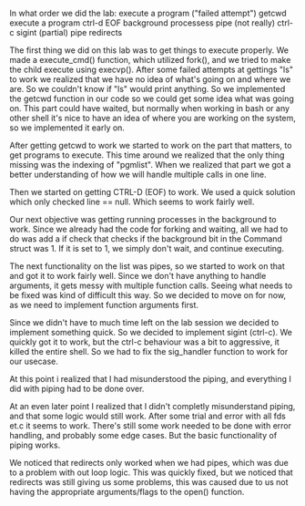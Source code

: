 In what order we did the lab:
execute a program ("failed attempt")
getcwd
execute a program
ctrl-d EOF
background processess
pipe (not really)
ctrl-c sigint (partial)
pipe
redirects

The first thing we did on this lab was to get things to execute properly. We made a execute_cmd() function, which utilized fork(), and we tried to make the child execute using execvp().
After some failed attempts at gettings "ls" to work we realized that we have no idea of what's going on and where we are. So we couldn't know if "ls" would print anything.
So we implemented the getcwd function in our code so we could get some idea what was going on. This part could have waited, but normally when working in bash or any other shell it's nice to have an idea of where you are working on the system, so we implemented it early on.

After getting getcwd to work we started to work on the part that matters, to get programs to execute. This time around we realized that the only thing missing was the indexing of "pgmlist". When we realized that part we got a better understanding of how we will handle multiple calls in one line.

Then we started on getting CTRL-D (EOF) to work. We used a quick solution which only checked line == null. Which seems to work fairly well.

Our next objective was getting running processes in the background to work. Since we already had the code for forking and waiting, all we had to do was add a if check that checks if the background bit in the Command struct was 1. If it is set to 1, we simply don't wait, and continue executing.

The next functionality on the list was pipes, so we started to work on that and got it to work fairly well. Since we don't have anything to handle arguments, it gets messy with multiple function calls. Seeing what needs to be fixed was kind of difficult this way.
So we decided to move on for now, as we need to implement function arguments first.

Since we didn't have to much time left on the lab session we decided to implement something quick. So we decided to implement sigint (ctrl-c). We quickly got it to work, but the ctrl-c behaviour was a bit to aggressive, it killed the entire shell. So we had to fix the sig_handler function to work for our usecase.

At this point i realized that I had misunderstood the piping, and everything I did with piping had to be done over.

At an even later point I realized that I didn't completly misunderstand piping, and that some logic would still work.
After some trial and error with all fds et.c it seems to work. There's still some work needed to be done with error handling, and probably some edge cases. But the basic functionality of piping works.

We noticed that redirects only worked when we had pipes, which was due to a problem with out loop logic. This was quickly fixed, but we noticed that redirects was still giving us some problems, this was caused due to us not having the appropriate arguments/flags to the open() function.